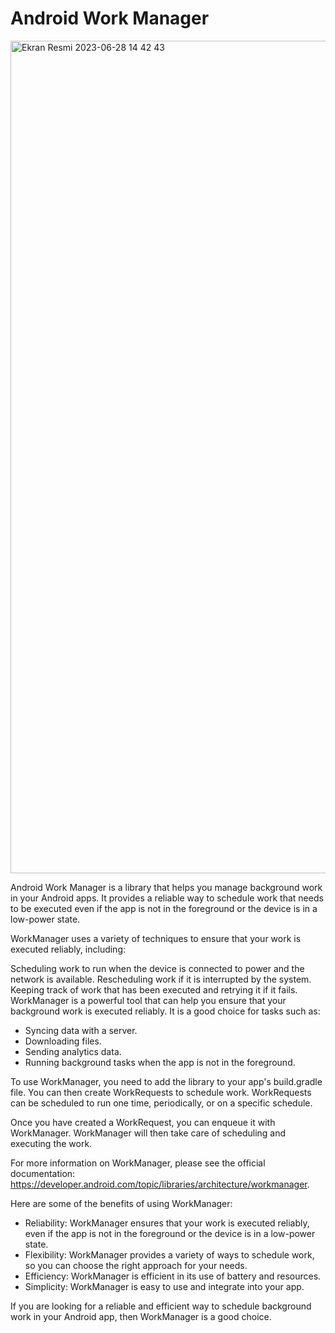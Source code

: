 # Android Work Manager

<img width="1332" alt="Ekran Resmi 2023-06-28 14 42 43" src="https://github.com/icanerdogan/AndroidWorkManager/assets/52867508/96ec7051-7524-473c-b5f8-79e61672ea27">
<br>
<p>
Android Work Manager is a library that helps you manage background work in your Android apps. It provides a reliable way to schedule work that needs to be executed even if the app is not in the foreground or the device is in a low-power state.

WorkManager uses a variety of techniques to ensure that your work is executed reliably, including:

Scheduling work to run when the device is connected to power and the network is available.
Rescheduling work if it is interrupted by the system.
Keeping track of work that has been executed and retrying it if it fails.
WorkManager is a powerful tool that can help you ensure that your background work is executed reliably. It is a good choice for tasks such as:

<ul>
  <li>Syncing data with a server.</li>
  <li>Downloading files.</li>
  <li>Sending analytics data.</li>
  <li>Running background tasks when the app is not in the foreground.</li>
</ul>
To use WorkManager, you need to add the library to your app's build.gradle file. You can then create WorkRequests to schedule work. WorkRequests can be scheduled to run one time, periodically, or on a specific schedule.

Once you have created a WorkRequest, you can enqueue it with WorkManager. WorkManager will then take care of scheduling and executing the work.

For more information on WorkManager, please see the official documentation: https://developer.android.com/topic/libraries/architecture/workmanager.

Here are some of the benefits of using WorkManager:
<ul>
  <li>Reliability: WorkManager ensures that your work is executed reliably, even if the app is not in the foreground or the device is in a low-power state.</li>
  <li>Flexibility: WorkManager provides a variety of ways to schedule work, so you can choose the right approach for your needs.</li>
  <li>Efficiency: WorkManager is efficient in its use of battery and resources.</li>
  <li>Simplicity: WorkManager is easy to use and integrate into your app.</li>
</ul>
If you are looking for a reliable and efficient way to schedule background work in your Android app, then WorkManager is a good choice.
</p>

